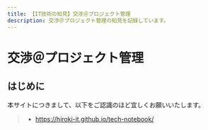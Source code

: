 ```yaml
---
title: 【IT技術の知見】交渉＠プロジェクト管理
description: 交渉＠プロジェクト管理の知見を記録しています。
---
```


# 交渉＠プロジェクト管理

## はじめに

本サイトにつきまして、以下をご認識のほど宜しくお願いいたします。

> - https://hiroki-it.github.io/tech-notebook/

<br>
